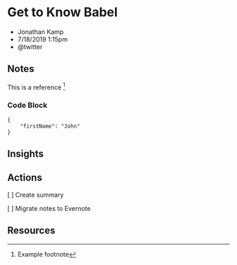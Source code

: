 # Get to Know Babel

* Jonathan Kamp
* 7/18/2019 1:15pm
* @twitter

<!-- Summary: -->

## Notes
This is a reference [^1]

### Code Block
```  // code block
{
    "firstName": "John"
}
``` 

## Insights

## Actions
[ ] Create summary

[ ] Migrate notes to Evernote

## Resources

<!-- Footnotes -->
[^1]: Example footnote

<!-- Markdown Cheatsheet https://www.markdownguide.org/cheat-sheet/ -->